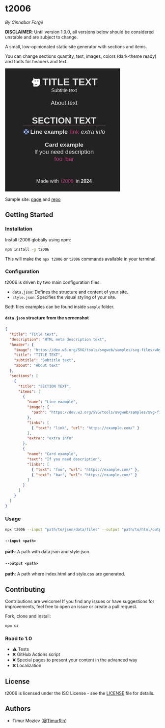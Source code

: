 # t2006

_By Cinnabar Forge_

**DISCLAIMER**: Until version 1.0.0, all versions below should be considered unstable and are subject to change.

A small, low-opinionated static site generator with sections and items.

You can change sections quantity, text, images, colors (dark-theme ready) and fonts for headers and text.

![t2006 screenshot](sample/screenshot-readme.png)

Sample site: [page](https://timurrin.github.io/) and [repo](https://github.com/TimurRin/timurrin.github.io)

## Getting Started

### Installation

Install t2006 globally using npm:

```bash
npm install -g t2006
```

This will make the `npx t2006` or `t2006` commands available in your terminal.

### Configuration

t2006 is driven by two main configuration files:

- `data.json`: Defines the structure and content of your site.
- `style.json`: Specifies the visual styling of your site.

Both files examples can be found inside `sample` folder.

#### `data.json` structure from the screenshot

```json
{
  "title": "Title text",
  "description": "HTML meta description text",
  "header": {
    "image": "https://dev.w3.org/SVG/tools/svgweb/samples/svg-files/why.svg",
    "title": "TITLE TEXT",
    "subtitle": "Subtitle text",
    "about": "About text"
  },
  "sections": [
    {
      "title": "SECTION TEXT",
      "items": [
        {
          "name": "Line example",
          "image": {
            "path": "https://dev.w3.org/SVG/tools/svgweb/samples/svg-files/beacon.svg"
          },
          "links": [
            { "text": "link", "url": "https://example.com/" }
          ],
          "extra": "extra info"
        },
        {
          "name": "Card example",
          "text": "If you need description",
          "links": [
            { "text": "foo", "url": "https://example.com/" },
            { "text": "bar", "url": "https://example.com/" }
          ]
        }
      ]
    }
  ]
}
```

### Usage

```bash
npx t2006 --input "path/to/json/data/files" --output "path/to/html/output"
```

#### `--input <path>`

**path**: A path with data.json and style.json.

#### `--output <path>`

**path**: A path where index.html and style.css are generated.

## Contributing

Contributions are welcome! If you find any issues or have suggestions for improvements, feel free to open an issue or create a pull request.

Fork, clone and install:

```bash
npm ci
```

### Road to 1.0

- ⚠️ Tests
- ❌ GitHub Actions script
- ❌ Special pages to present your content in the advanced way
- ❌ Localization

## License

t2006 is licensed under the ISC License - see the [LICENSE](LICENSE) file for details.

## Authors

- Timur Moziev ([@TimurRin](https://github.com/TimurRin))
